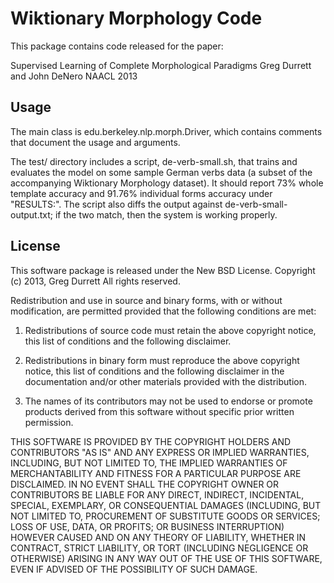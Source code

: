 Wiktionary Morphology Code
==========================

This package contains code released for the paper:

Supervised Learning of Complete Morphological Paradigms
Greg Durrett and John DeNero
NAACL 2013

## Usage

The main class is edu.berkeley.nlp.morph.Driver, which contains comments that
document the usage and arguments.

The test/ directory includes a script, de-verb-small.sh, that trains and
evaluates the model on some sample German verbs data (a subset of the
accompanying Wiktionary Morphology dataset). It should report 73% whole
template accuracy and 91.76% individual forms accuracy under "RESULTS:". The
script also diffs the output against de-verb-small-output.txt; if the two
match, then the system is working properly.

## License

This software package is released under the New BSD License.
Copyright (c) 2013, Greg Durrett
All rights reserved.

Redistribution and use in source and binary forms, with or without
modification, are permitted provided that the following conditions are met:

1. Redistributions of source code must retain the above copyright notice, this
list of conditions and the following disclaimer.

2. Redistributions in binary form must reproduce the above copyright notice,
this list of conditions and the following disclaimer in the documentation
and/or other materials provided with the distribution.

3. The names of its contributors may not be used to endorse or promote products
derived from this software without specific prior written permission.

THIS SOFTWARE IS PROVIDED BY THE COPYRIGHT HOLDERS AND CONTRIBUTORS "AS IS" AND
ANY EXPRESS OR IMPLIED WARRANTIES, INCLUDING, BUT NOT LIMITED TO, THE IMPLIED
WARRANTIES OF MERCHANTABILITY AND FITNESS FOR A PARTICULAR PURPOSE ARE
DISCLAIMED. IN NO EVENT SHALL THE COPYRIGHT OWNER OR CONTRIBUTORS BE LIABLE FOR
ANY DIRECT, INDIRECT, INCIDENTAL, SPECIAL, EXEMPLARY, OR CONSEQUENTIAL DAMAGES
(INCLUDING, BUT NOT LIMITED TO, PROCUREMENT OF SUBSTITUTE GOODS OR SERVICES;
LOSS OF USE, DATA, OR PROFITS; OR BUSINESS INTERRUPTION) HOWEVER CAUSED AND ON
ANY THEORY OF LIABILITY, WHETHER IN CONTRACT, STRICT LIABILITY, OR TORT
(INCLUDING NEGLIGENCE OR OTHERWISE) ARISING IN ANY WAY OUT OF THE USE OF THIS
SOFTWARE, EVEN IF ADVISED OF THE POSSIBILITY OF SUCH DAMAGE.

